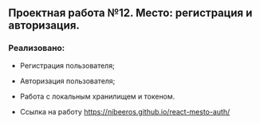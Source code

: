 ## Проектная работа №12. Место: регистрация и авторизация.

### Реализовано:

- Регистрация пользователя;
- Авторизация пользователя;
- Работа с локальным хранилищем и токеном.

- Ссылка на работу https://nibeeros.github.io/react-mesto-auth/
